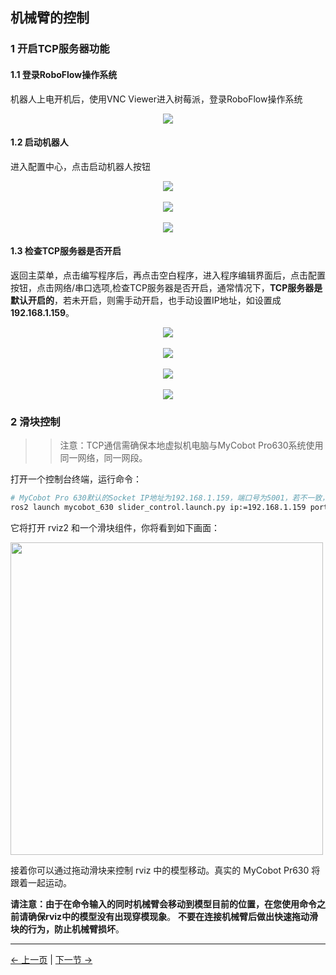## 机械臂的控制

### 1 开启TCP服务器功能

#### 1.1 登录RoboFlow操作系统

机器人上电开机后，使用VNC Viewer进入树莓派，登录RoboFlow操作系统

<div align=center><img src="../../resources/11-ApplicationBaseROS/robotflow1.png"></div>

#### 1.2 启动机器人

进入配置中心，点击启动机器人按钮

<div align=center><img src="../../resources/11-ApplicationBaseROS/robotflow2.png"></div>
<br>
<div align=center><img src="../../resources/11-ApplicationBaseROS/robotflow3.png"></div>
<br>
<div align=center><img src="../../resources/11-ApplicationBaseROS/robotflow4.png"></div>

#### 1.3 检查TCP服务器是否开启

返回主菜单，点击编写程序后，再点击空白程序，进入程序编辑界面后，点击配置按钮，点击网络/串口选项,检查TCP服务器是否开启，通常情况下，**TCP服务器是默认开启的**，若未开启，则需手动开启，也手动设置IP地址，如设置成**192.168.1.159**。

<div align=center><img src="../../resources/11-ApplicationBaseROS/robotflow5.png"></div>
<br>
<div align=center><img src="../../resources/11-ApplicationBaseROS/robotflow6.png"></div>
<br>
<div align=center><img src="../../resources/11-ApplicationBaseROS/robotflow7.png"></div>
<br>
<div align=center><img src="../../resources/11-ApplicationBaseROS/robotflow8.png"></div>

### 2 滑块控制

>>注意：TCP通信需确保本地虚拟机电脑与MyCobot Pro630系统使用同一网络，同一网段。

打开一个控制台终端，运行命令：

```bash
# MyCobot Pro 630默认的Socket IP地址为192.168.1.159，端口号为5001，若不一致，可根据实际的IP地址进行修改。
ros2 launch mycobot_630 slider_control.launch.py ip:=192.168.1.159 port:=5001
```

它将打开 rviz2 和一个滑块组件，你将看到如下画面：

<img src =../../resources/11-ApplicationBaseROS/pro630_slider_control.png
width ="500"  align = "center">

接着你可以通过拖动滑块来控制 rviz 中的模型移动。真实的 MyCobot Pr630 将跟着一起运动。

**请注意：由于在命令输入的同时机械臂会移动到模型目前的位置，在您使用命令之前请确保rviz中的模型没有出现穿模现象**。
**不要在连接机械臂后做出快速拖动滑块的行为，防止机械臂损坏**。

---

[← 上一页](11.2.3-Rviz2Introduction.md) | [下一节 →](../../7-ExamplesRobotsUsing/7-ExamplesRobotsUsing.md)
